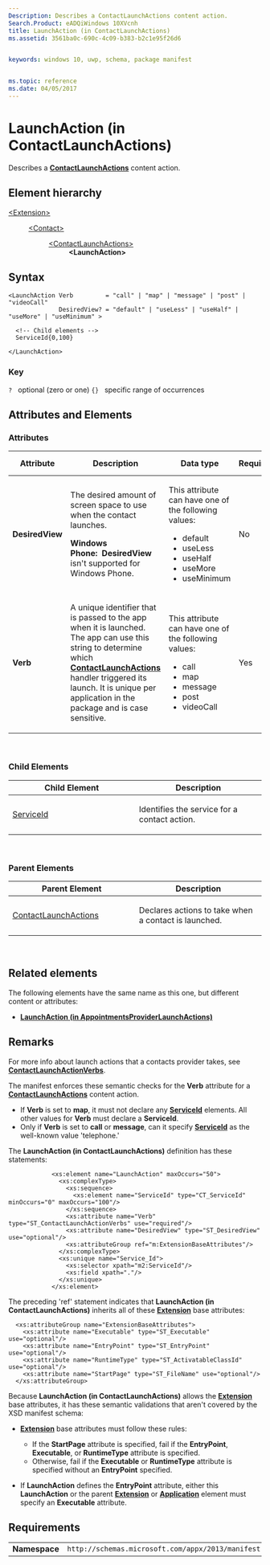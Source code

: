 ```yaml
---
Description: Describes a ContactLaunchActions content action.
Search.Product: eADQiWindows 10XVcnh
title: LaunchAction (in ContactLaunchActions)
ms.assetid: 3561ba0c-690c-4c09-b383-b2c1e95f26d6


keywords: windows 10, uwp, schema, package manifest


ms.topic: reference
ms.date: 04/05/2017
---
```


# LaunchAction (in ContactLaunchActions)

Describes a [**ContactLaunchActions**](element-contactlaunchactions.md) content action.

## Element hierarchy

<dl>
<dt><a href="element-extension.md">&lt;Extension&gt;</a></dt>
<dd>
<dl>
<dt><a href="element-contact.md">&lt;Contact&gt;</a></dt>
<dd>
<dl>
<dt><a href="element-contactlaunchactions.md">&lt;ContactLaunchActions&gt;</a></dt>
<dd><b>&lt;LaunchAction&gt;</b></dd>
</dl>
</dd>
</dl>
</dd>
</dl>

## Syntax

``` syntax
<LaunchAction Verb         = "call" | "map" | "message" | "post" | "videoCall"
              DesiredView? = "default" | "useLess" | "useHalf" | "useMore" | "useMinimum" >

  <!-- Child elements -->
  ServiceId{0,100}

</LaunchAction>
```

### Key

`?`   optional (zero or one)
`{}`   specific range of occurrences
## Attributes and Elements


### Attributes

<table>
<colgroup>
<col width="20%" />
<col width="20%" />
<col width="20%" />
<col width="20%" />
<col width="20%" />
</colgroup>
<thead>
<tr class="header">
<th>Attribute</th>
<th>Description</th>
<th>Data type</th>
<th>Required</th>
<th>Default value</th>
</tr>
</thead>
<tbody>
<tr class="odd">
<td><strong>DesiredView</strong></td>
<td><p>The desired amount of screen space to use when the contact launches.</p>
<p><strong>Windows Phone:  DesiredView</strong> isn't supported for Windows Phone.</p></td>
<td><p>This attribute can have one of the following values:</p>
<ul>
<li>default</li>
<li>useLess</li>
<li>useHalf</li>
<li>useMore</li>
<li>useMinimum</li>
</ul></td>
<td>No</td>
<td></td>
</tr>
<tr class="even">
<td><strong>Verb</strong></td>
<td><p>A unique identifier that is passed to the app when it is launched. The app can use this string to determine which <a href="element-contactlaunchactions.md"><strong>ContactLaunchActions</strong></a>  handler triggered its launch. It is unique per application in the package and is case sensitive.</p></td>
<td><p>This attribute can have one of the following values:</p>
<ul>
<li>call</li>
<li>map</li>
<li>message</li>
<li>post</li>
<li>videoCall</li>
</ul></td>
<td>Yes</td>
<td></td>
</tr>
</tbody>
</table>

 

### Child Elements

<table>
<colgroup>
<col width="50%" />
<col width="50%" />
</colgroup>
<thead>
<tr class="header">
<th>Child Element</th>
<th>Description</th>
</tr>
</thead>
<tbody>
<tr class="odd">
<td><a href="element-serviceid.md">ServiceId</a> </td>
<td><p>Identifies the service for a contact action.</p></td>
</tr>
</tbody>
</table>

 

### Parent Elements

<table>
<colgroup>
<col width="50%" />
<col width="50%" />
</colgroup>
<thead>
<tr class="header">
<th>Parent Element</th>
<th>Description</th>
</tr>
</thead>
<tbody>
<tr class="odd">
<td><a href="element-contactlaunchactions.md">ContactLaunchActions</a> </td>
<td><p>Declares actions to take when a contact is launched.</p></td>
</tr>
</tbody>
</table>

 

## Related elements


The following elements have the same name as this one, but different content or attributes:

-   **[LaunchAction (in AppointmentsProviderLaunchActions)](element-1-launchaction.md)**

## Remarks

For more info about launch actions that a contacts provider takes, see [**ContactLaunchActionVerbs**](https://msdn.microsoft.com/library/windows/apps/dn263363).

The manifest enforces these semantic checks for the **Verb** attribute for a [**ContactLaunchActions**](element-contactlaunchactions.md) content action.

-   If **Verb** is set to **map**, it must not declare any [**ServiceId**](element-serviceid.md) elements. All other values for **Verb** must declare a **ServiceId**.
-   Only if **Verb** is set to **call** or **message**, can it specify [**ServiceId**](element-serviceid.md) as the well-known value 'telephone.'

The **LaunchAction (in ContactLaunchActions)** definition has these statements:

``` syntax
            <xs:element name="LaunchAction" maxOccurs="50">
              <xs:complexType>
                <xs:sequence>
                  <xs:element name="ServiceId" type="CT_ServiceId" minOccurs="0" maxOccurs="100"/>
                </xs:sequence>
                <xs:attribute name="Verb" type="ST_ContactLaunchActionVerbs" use="required"/>
                <xs:attribute name="DesiredView" type="ST_DesiredView" use="optional"/>
                <xs:attributeGroup ref="m:ExtensionBaseAttributes"/>
              </xs:complexType>
              <xs:unique name="Service_Id">
                <xs:selector xpath="m2:ServiceId"/>
                <xs:field xpath="."/>
              </xs:unique>
            </xs:element>
```

The preceding 'ref' statement indicates that **LaunchAction (in ContactLaunchActions)** inherits all of these [**Extension**](https://msdn.microsoft.com/library/windows/apps/dn423270) base attributes:

``` syntax
  <xs:attributeGroup name="ExtensionBaseAttributes">
    <xs:attribute name="Executable" type="ST_Executable" use="optional"/>
    <xs:attribute name="EntryPoint" type="ST_EntryPoint" use="optional"/>
    <xs:attribute name="RuntimeType" type="ST_ActivatableClassId" use="optional"/>
    <xs:attribute name="StartPage" type="ST_FileName" use="optional"/>
  </xs:attributeGroup>
```

Because **LaunchAction (in ContactLaunchActions)** allows the [**Extension**](https://msdn.microsoft.com/library/windows/apps/dn423270) base attributes, it has these semantic validations that aren't covered by the XSD manifest schema:

-   [**Extension**](https://msdn.microsoft.com/library/windows/apps/dn423270) base attributes must follow these rules:

    -   If the **StartPage** attribute is specified, fail if the **EntryPoint**, **Executable**, or **RuntimeType** attribute is specified.
    -   Otherwise, fail if the **Executable** or **RuntimeType** attribute is specified without an **EntryPoint** specified.

-   If **LaunchAction** defines the **EntryPoint** attribute, either this **LaunchAction** or the parent [**Extension**](https://msdn.microsoft.com/library/windows/apps/dn423270) or [**Application**](https://msdn.microsoft.com/library/windows/apps/dn423250) element must specify an **Executable** attribute.

## Requirements

|               |                                                             |
|---------------|-------------------------------------------------------------|
| **Namespace** | `http://schemas.microsoft.com/appx/2013/manifest` |

 

 



